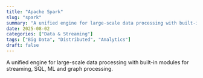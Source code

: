 ```yaml
---
title: "Apache Spark"
slug: "spark"
summary: "A unified engine for large-scale data processing with built-in modules for streaming, SQL, ML and graph processing."
date: 2025-08-02
categories: ["Data & Streaming"]
tags: ["Big Data", "Distributed", "Analytics"]
draft: false
---
```


A unified engine for large-scale data processing with built-in modules for streaming, SQL, ML and graph processing.
